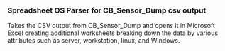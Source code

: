 ### Spreadsheet OS Parser for CB_Sensor_Dump csv output

Takes the CSV output from CB_Sensor_Dump and opens it in Microsoft Excel creating additional worksheets breaking down the data by various attributes such as server, workstation, linux, and Windows.